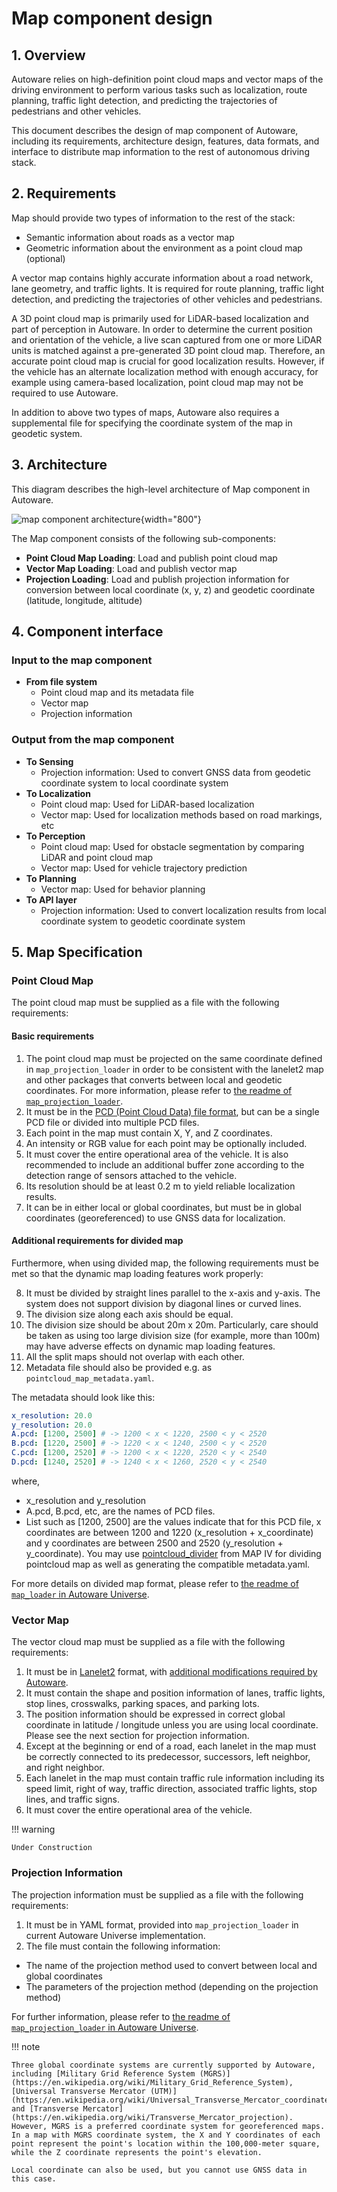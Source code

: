 # Map component design

## 1. Overview

Autoware relies on high-definition point cloud maps and vector maps of the driving environment to perform various tasks such as localization, route planning, traffic light detection, and predicting the trajectories of pedestrians and other vehicles.

This document describes the design of map component of Autoware, including its requirements, architecture design, features, data formats, and interface to distribute map information to the rest of autonomous driving stack.

## 2. Requirements

Map should provide two types of information to the rest of the stack:

- Semantic information about roads as a vector map
- Geometric information about the environment as a point cloud map (optional)

A vector map contains highly accurate information about a road network, lane geometry, and traffic lights. It is required for route planning, traffic light detection, and predicting the trajectories of other vehicles and pedestrians.

A 3D point cloud map is primarily used for LiDAR-based localization and part of perception in Autoware. In order to determine the current position and orientation of the vehicle, a live scan captured from one or more LiDAR units is matched against a pre-generated 3D point cloud map. Therefore, an accurate point cloud map is crucial for good localization results. However, if the vehicle has an alternate localization method with enough accuracy, for example using camera-based localization, point cloud map may not be required to use Autoware.

In addition to above two types of maps, Autoware also requires a supplemental file for specifying the coordinate system of the map in geodetic system.

## 3. Architecture

This diagram describes the high-level architecture of Map component in Autoware.

![map component architecture](image/high-level-map-diagram.drawio.svg){width="800"}

The Map component consists of the following sub-components:

- **Point Cloud Map Loading**: Load and publish point cloud map
- **Vector Map Loading**: Load and publish vector map
- **Projection Loading**: Load and publish projection information for conversion between local coordinate (x, y, z) and geodetic coordinate (latitude, longitude, altitude)

## 4. Component interface

### Input to the map component

- **From file system**
  - Point cloud map and its metadata file
  - Vector map
  - Projection information

### Output from the map component

- **To Sensing**
  - Projection information: Used to convert GNSS data from geodetic coordinate system to local coordinate system
- **To Localization**
  - Point cloud map: Used for LiDAR-based localization
  - Vector map: Used for localization methods based on road markings, etc
- **To Perception**
  - Point cloud map: Used for obstacle segmentation by comparing LiDAR and point cloud map
  - Vector map: Used for vehicle trajectory prediction
- **To Planning**
  - Vector map: Used for behavior planning
- **To API layer**
  - Projection information: Used to convert localization results from local coordinate system to geodetic coordinate system

## 5. Map Specification

### Point Cloud Map

The point cloud map must be supplied as a file with the following requirements:

#### Basic requirements

1. The point cloud map must be projected on the same coordinate defined in `map_projection_loader` in order to be consistent with the lanelet2 map and other packages that converts between local and geodetic coordinates. For more information, please refer to [the readme of `map_projection_loader`](https://github.com/autowarefoundation/autoware.universe/tree/main/map/map_projection_loader/README.md).
2. It must be in the [PCD (Point Cloud Data) file format](https://pointclouds.org/documentation/tutorials/pcd_file_format.html), but can be a single PCD file or divided into multiple PCD files.
3. Each point in the map must contain X, Y, and Z coordinates.
4. An intensity or RGB value for each point may be optionally included.
5. It must cover the entire operational area of the vehicle. It is also recommended to include an additional buffer zone according to the detection range of sensors attached to the vehicle.
6. Its resolution should be at least 0.2 m to yield reliable localization results.
7. It can be in either local or global coordinates, but must be in global coordinates (georeferenced) to use GNSS data for localization.

#### Additional requirements for divided map

Furthermore, when using divided map, the following requirements must be met so that the dynamic map loading features work properly:

8. It must be divided by straight lines parallel to the x-axis and y-axis. The system does not support division by diagonal lines or curved lines.
9. The division size along each axis should be equal.
10. The division size should be about 20m x 20m. Particularly, care should be taken as using too large division size (for example, more than 100m) may have adverse effects on dynamic map loading features.
11. All the split maps should not overlap with each other.
12. Metadata file should also be provided e.g. as `pointcloud_map_metadata.yaml`.

The metadata should look like this:

```yaml
x_resolution: 20.0
y_resolution: 20.0
A.pcd: [1200, 2500] # -> 1200 < x < 1220, 2500 < y < 2520
B.pcd: [1220, 2500] # -> 1220 < x < 1240, 2500 < y < 2520
C.pcd: [1200, 2520] # -> 1200 < x < 1220, 2520 < y < 2540
D.pcd: [1240, 2520] # -> 1240 < x < 1260, 2520 < y < 2540
```

where,

- x_resolution and y_resolution
- A.pcd, B.pcd, etc, are the names of PCD files.
- List such as [1200, 2500] are the values indicate that for this PCD file, x coordinates are between 1200 and 1220 (x_resolution + x_coordinate) and y coordinates are between 2500 and 2520 (y_resolution + y_coordinate).
  You may use [pointcloud_divider](https://github.com/MapIV/pointcloud_divider) from MAP IV for dividing pointcloud map as well as generating the compatible metadata.yaml.

For more details on divided map format, please refer to [the readme of `map_loader` in Autoware Universe](https://github.com/autowarefoundation/autoware.universe/blob/main/map/map_loader/README.md).

### Vector Map

The vector cloud map must be supplied as a file with the following requirements:

1. It must be in [Lanelet2](https://github.com/fzi-forschungszentrum-informatik/Lanelet2) format, with [additional modifications required by Autoware](https://github.com/autowarefoundation/autoware_common/blob/main/tmp/lanelet2_extension/docs/lanelet2_format_extension.md).
2. It must contain the shape and position information of lanes, traffic lights, stop lines, crosswalks, parking spaces, and parking lots.
3. The position information should be expressed in correct global coordinate in latitude / longitude unless you are using local coordinate. Please see the next section for projection information.
4. Except at the beginning or end of a road, each lanelet in the map must be correctly connected to its predecessor, successors, left neighbor, and right neighbor.
5. Each lanelet in the map must contain traffic rule information including its speed limit, right of way, traffic direction, associated traffic lights, stop lines, and traffic signs.
6. It must cover the entire operational area of the vehicle.

!!! warning

    Under Construction

### Projection Information

The projection information must be supplied as a file with the following requirements:

1. It must be in YAML format, provided into `map_projection_loader` in current Autoware Universe implementation.
2. The file must contain the following information:

- The name of the projection method used to convert between local and global coordinates
- The parameters of the projection method (depending on the projection method)

For further information, please refer to [the readme of `map_projection_loader` in Autoware Universe](https://github.com/autowarefoundation/autoware.universe/tree/main/map/map_projection_loader/README.md).

!!! note

    Three global coordinate systems are currently supported by Autoware, including [Military Grid Reference System (MGRS)](https://en.wikipedia.org/wiki/Military_Grid_Reference_System), [Universal Transverse Mercator (UTM)](https://en.wikipedia.org/wiki/Universal_Transverse_Mercator_coordinate_system), and [Transverse Mercator](https://en.wikipedia.org/wiki/Transverse_Mercator_projection).
    However, MGRS is a preferred coordinate system for georeferenced maps.
    In a map with MGRS coordinate system, the X and Y coordinates of each point represent the point's location within the 100,000-meter square, while the Z coordinate represents the point's elevation.

    Local coordinate can also be used, but you cannot use GNSS data in this case.
